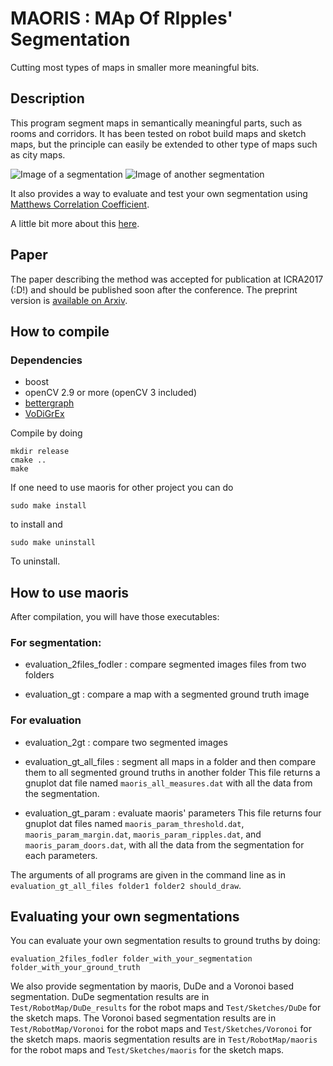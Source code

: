 # MAORIS : MAp Of RIpples' Segmentation

Cutting most types of maps in smaller more meaningful bits.

## Description

This program segment maps in semantically meaningful parts, such as rooms and corridors. It has been tested on robot build maps and sketch maps, but the principle can easily be extended to other type of maps such as city maps.

![Image of a segmentation](https://raw.githubusercontent.com/MalcolmMielle/maoris/ICRA2018/Images/maoris_NLB_straighten_color.png)
![Image of another segmentation](https://raw.githubusercontent.com/MalcolmMielle/maoris/ICRA2018/Images/maoris_Freiburg101_scan_straighten_color.png)

It also provides a way to evaluate and test your own segmentation using [Matthews Correlation Coefficient](https://en.wikipedia.org/wiki/Matthews_correlation_coefficient).

A little bit more about this [here](https://malcolmmielle.wordpress.com/2017/10/05/breaking-maps-apart-in-tiny-more-meaningful-bits/).

## Paper 

The paper describing the method was accepted for publication at ICRA2017 (:D!) and should be published soon after the conference. The preprint version is [available on Arxiv](https://arxiv.org/abs/1709.09899).

## How to compile

### Dependencies

* boost
* openCV 2.9 or more (openCV 3 included)
* [bettergraph](https://github.com/MalcolmMielle/BetterGraph)
* [VoDiGrEx](https://github.com/MalcolmMielle/VoDiGrEx)

Compile by doing 

```
mkdir release
cmake ..
make
```
If one need to use maoris for other project you can do 
```
sudo make install
```
to install and
```
sudo make uninstall
```
To uninstall.

## How to use maoris

After compilation, you will have those executables:

### For segmentation:

* evaluation_2files_fodler : compare segmented images files from two folders

* evaluation_gt : compare a map with a segmented ground truth image

### For evaluation

* evaluation_2gt : compare two segmented images
 
* evaluation_gt_all_files : segment all maps in a folder and then compare them to all segmented ground truths in another folder
This file returns a gnuplot dat file named `maoris_all_measures.dat` with all the data from the segmentation.

* evaluation_gt_param : evaluate maoris' parameters
This file returns four gnuplot dat files named `maoris_param_threshold.dat`, `maoris_param_margin.dat`, `maoris_param_ripples.dat`, and `maoris_param_doors.dat`, with all the data from the segmentation for each parameters.

The arguments of all programs are given in the command line as in `evaluation_gt_all_files folder1 folder2 should_draw`.

## Evaluating your own segmentations

You can evaluate your own segmentation results to ground truths by doing:

```
evaluation_2files_fodler folder_with_your_segmentation folder_with_your_ground_truth
```

We also provide segmentation by maoris, DuDe and a Voronoi based segmentation. DuDe segmentation results are in `Test/RobotMap/DuDe_results` for the robot maps and `Test/Sketches/DuDe` for the sketch maps. The Voronoi based segmentation results are in `Test/RobotMap/Voronoi` for the robot maps and `Test/Sketches/Voronoi` for the sketch maps. maoris segmentation results are in `Test/RobotMap/maoris` for the robot maps and `Test/Sketches/maoris` for the sketch maps.
